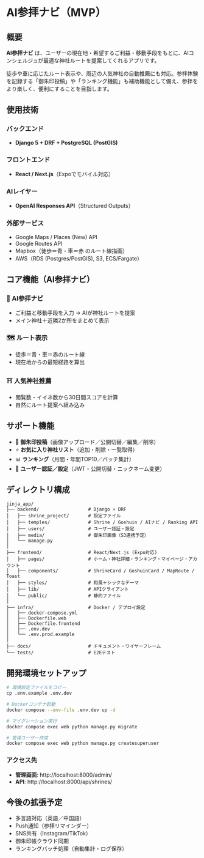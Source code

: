 # AI参拝ナビ（MVP）

## 概要

**AI参拝ナビ** は、ユーザーの現在地・希望するご利益・移動手段をもとに、AIコンシェルジュが最適な神社ルートを提案してくれるアプリです。

徒歩や車に応じたルート表示や、周辺の人気神社の自動推薦にも対応。参拝体験を記録する「御朱印投稿」や「ランキング機能」も補助機能として備え、参拝をより楽しく、便利にすることを目指します。

## 使用技術

### バックエンド
- **Django 5 + DRF + PostgreSQL (PostGIS)**

### フロントエンド
- **React / Next.js**（Expoでモバイル対応）

### AIレイヤー
- **OpenAI Responses API**（Structured Outputs）

### 外部サービス
- Google Maps / Places (New) API
- Google Routes API
- Mapbox（徒歩＝青・車＝赤 のルート線描画）
- AWS（RDS (Postgres/PostGIS), S3, ECS/Fargate）

## コア機能（AI参拝ナビ）

### 🧭 AI参拝ナビ
- ご利益と移動手段を入力 → AIが神社ルートを提案
- メイン神社＋近隣2か所をまとめて表示

### 🗺 ルート表示
- 徒歩＝青・車＝赤のルート線
- 現在地からの最短経路を算出

### ⛩ 人気神社推薦
- 閲覧数・イイネ数から30日間スコアを計算
- 自然にルート提案へ組み込み

## サポート機能

- 📸 **御朱印投稿**（画像アップロード／公開切替／編集／削除）
- ⭐ **お気に入り神社リスト**（追加・削除・一覧取得）
- 📊 **ランキング**（月間・年間TOP10／バッチ集計）
- 🔐 **ユーザー認証／設定**（JWT・公開切替・ニックネーム変更）

## ディレクトリ構成

```
jinja_app/
├── backend/                  # Django + DRF
│   ├── shrine_project/       # 設定ファイル
│   ├── temples/              # Shrine / Goshuin / AIナビ / Ranking API
│   ├── users/                # ユーザー認証・設定
│   ├── media/                # 御朱印画像（S3連携予定）
│   └── manage.py
│
├── frontend/                 # React/Next.js (Expo対応)
│   ├── pages/                # ホーム・神社詳細・ランキング・マイページ・アカウント
│   ├── components/           # ShrineCard / GoshuinCard / MapRoute / Toast
│   ├── styles/               # 和風＋シックなテーマ
│   ├── lib/                  # APIクライアント
│   └── public/               # 静的ファイル
│
├── infra/                    # Docker / デプロイ設定
│   ├── docker-compose.yml
│   ├── Dockerfile.web
│   ├── Dockerfile.frontend
│   ├── .env.dev
│   └── .env.prod.example
│
├── docs/                     # ドキュメント・ワイヤーフレーム
└── tests/                    # E2Eテスト
```

## 開発環境セットアップ

```bash
# 環境設定ファイルをコピー
cp .env.example .env.dev

# Dockerコンテナ起動
docker compose --env-file .env.dev up -d

# マイグレーション実行
docker compose exec web python manage.py migrate

# 管理ユーザー作成
docker compose exec web python manage.py createsuperuser
```

### アクセス先
- **管理画面**: http://localhost:8000/admin/
- **API**: http://localhost:8000/api/shrines/

## 今後の拡張予定

- 多言語対応（英語／中国語）
- Push通知（参拝リマインダー）
- SNS共有（Instagram/TikTok）
- 御朱印帳クラウド同期
- ランキングバッチ処理（自動集計・ログ保存）